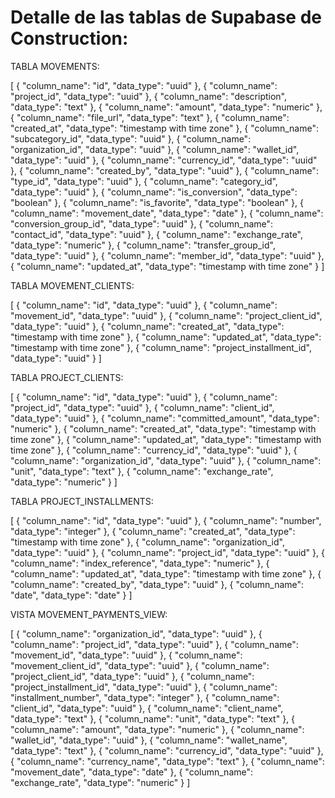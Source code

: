 # Detalle de las tablas de Supabase de Construction:

TABLA MOVEMENTS:

[
  {
    "column_name": "id",
    "data_type": "uuid"
  },
  {
    "column_name": "project_id",
    "data_type": "uuid"
  },
  {
    "column_name": "description",
    "data_type": "text"
  },
  {
    "column_name": "amount",
    "data_type": "numeric"
  },
  {
    "column_name": "file_url",
    "data_type": "text"
  },
  {
    "column_name": "created_at",
    "data_type": "timestamp with time zone"
  },
  {
    "column_name": "subcategory_id",
    "data_type": "uuid"
  },
  {
    "column_name": "organization_id",
    "data_type": "uuid"
  },
  {
    "column_name": "wallet_id",
    "data_type": "uuid"
  },
  {
    "column_name": "currency_id",
    "data_type": "uuid"
  },
  {
    "column_name": "created_by",
    "data_type": "uuid"
  },
  {
    "column_name": "type_id",
    "data_type": "uuid"
  },
  {
    "column_name": "category_id",
    "data_type": "uuid"
  },
  {
    "column_name": "is_conversion",
    "data_type": "boolean"
  },
  {
    "column_name": "is_favorite",
    "data_type": "boolean"
  },
  {
    "column_name": "movement_date",
    "data_type": "date"
  },
  {
    "column_name": "conversion_group_id",
    "data_type": "uuid"
  },
  {
    "column_name": "contact_id",
    "data_type": "uuid"
  },
  {
    "column_name": "exchange_rate",
    "data_type": "numeric"
  },
  {
    "column_name": "transfer_group_id",
    "data_type": "uuid"
  },
  {
    "column_name": "member_id",
    "data_type": "uuid"
  },
  {
    "column_name": "updated_at",
    "data_type": "timestamp with time zone"
  }
]

TABLA MOVEMENT_CLIENTS:

[
  {
    "column_name": "id",
    "data_type": "uuid"
  },
  {
    "column_name": "movement_id",
    "data_type": "uuid"
  },
  {
    "column_name": "project_client_id",
    "data_type": "uuid"
  },
  {
    "column_name": "created_at",
    "data_type": "timestamp with time zone"
  },
  {
    "column_name": "updated_at",
    "data_type": "timestamp with time zone"
  },
  {
    "column_name": "project_installment_id",
    "data_type": "uuid"
  }
]

TABLA PROJECT_CLIENTS:

[
  {
    "column_name": "id",
    "data_type": "uuid"
  },
  {
    "column_name": "project_id",
    "data_type": "uuid"
  },
  {
    "column_name": "client_id",
    "data_type": "uuid"
  },
  {
    "column_name": "committed_amount",
    "data_type": "numeric"
  },
  {
    "column_name": "created_at",
    "data_type": "timestamp with time zone"
  },
  {
    "column_name": "updated_at",
    "data_type": "timestamp with time zone"
  },
  {
    "column_name": "currency_id",
    "data_type": "uuid"
  },
  {
    "column_name": "organization_id",
    "data_type": "uuid"
  },
  {
    "column_name": "unit",
    "data_type": "text"
  },
  {
    "column_name": "exchange_rate",
    "data_type": "numeric"
  }
]

TABLA PROJECT_INSTALLMENTS:

[
  {
    "column_name": "id",
    "data_type": "uuid"
  },
  {
    "column_name": "number",
    "data_type": "integer"
  },
  {
    "column_name": "created_at",
    "data_type": "timestamp with time zone"
  },
  {
    "column_name": "organization_id",
    "data_type": "uuid"
  },
  {
    "column_name": "project_id",
    "data_type": "uuid"
  },
  {
    "column_name": "index_reference",
    "data_type": "numeric"
  },
  {
    "column_name": "updated_at",
    "data_type": "timestamp with time zone"
  },
  {
    "column_name": "created_by",
    "data_type": "uuid"
  },
  {
    "column_name": "date",
    "data_type": "date"
  }
]

VISTA MOVEMENT_PAYMENTS_VIEW:

[
  {
    "column_name": "organization_id",
    "data_type": "uuid"
  },
  {
    "column_name": "project_id",
    "data_type": "uuid"
  },
  {
    "column_name": "movement_id",
    "data_type": "uuid"
  },
  {
    "column_name": "movement_client_id",
    "data_type": "uuid"
  },
  {
    "column_name": "project_client_id",
    "data_type": "uuid"
  },
  {
    "column_name": "project_installment_id",
    "data_type": "uuid"
  },
  {
    "column_name": "installment_number",
    "data_type": "integer"
  },
  {
    "column_name": "client_id",
    "data_type": "uuid"
  },
  {
    "column_name": "client_name",
    "data_type": "text"
  },
  {
    "column_name": "unit",
    "data_type": "text"
  },
  {
    "column_name": "amount",
    "data_type": "numeric"
  },
  {
    "column_name": "wallet_id",
    "data_type": "uuid"
  },
  {
    "column_name": "wallet_name",
    "data_type": "text"
  },
  {
    "column_name": "currency_id",
    "data_type": "uuid"
  },
  {
    "column_name": "currency_name",
    "data_type": "text"
  },
  {
    "column_name": "movement_date",
    "data_type": "date"
  },
  {
    "column_name": "exchange_rate",
    "data_type": "numeric"
  }
]